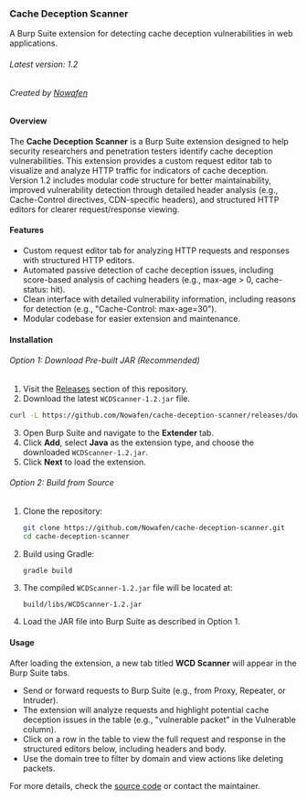 ### Cache Deception Scanner
A Burp Suite extension for detecting cache deception vulnerabilities in web applications.

###### Latest version: 1.2
###### Created by [Nowafen](https://x.com/Nowafen)

#### Overview

The **Cache Deception Scanner** is a Burp Suite extension designed to help security researchers and penetration testers identify cache deception vulnerabilities. This extension provides a custom request editor tab to visualize and analyze HTTP traffic for indicators of cache deception. Version 1.2 includes modular code structure for better maintainability, improved vulnerability detection through detailed header analysis (e.g., Cache-Control directives, CDN-specific headers), and structured HTTP editors for clearer request/response viewing.

#### Features

- Custom request editor tab for analyzing HTTP requests and responses with structured HTTP editors.
- Automated passive detection of cache deception issues, including score-based analysis of caching headers (e.g., max-age > 0, cache-status: hit).
- Clean interface with detailed vulnerability information, including reasons for detection (e.g., "Cache-Control: max-age=30").
- Modular codebase for easier extension and maintenance.

#### Installation

###### Option 1: Download Pre-built JAR (Recommended)

1. Visit the [Releases](https://github.com/Nowafen/cache-deception-scanner/releases) section of this repository.
2. Download the latest `WCDScanner-1.2.jar` file.
```bash
curl -L https://github.com/Nowafen/cache-deception-scanner/releases/download/v1.2/WCDScanner-1.2.jar -o WCDScanner-1.2.jar
```
3. Open Burp Suite and navigate to the **Extender** tab.
4. Click **Add**, select **Java** as the extension type, and choose the downloaded `WCDScanner-1.2.jar`.
5. Click **Next** to load the extension.

###### Option 2: Build from Source

1. Clone the repository:
   ```bash
   git clone https://github.com/Nowafen/cache-deception-scanner.git
   cd cache-deception-scanner
   ```
2. Build using Gradle:
   ```bash
   gradle build
   ```
3. The compiled `WCDScanner-1.2.jar` file will be located at:
   ```
   build/libs/WCDScanner-1.2.jar
   ```
4. Load the JAR file into Burp Suite as described in Option 1.

#### Usage

After loading the extension, a new tab titled **WCD Scanner** will appear in the Burp Suite tabs.

- Send or forward requests to Burp Suite (e.g., from Proxy, Repeater, or Intruder).
- The extension will analyze requests and highlight potential cache deception issues in the table (e.g., "vulnerable packet" in the Vulnerable column).
- Click on a row in the table to view the full request and response in the structured editors below, including headers and body.
- Use the domain tree to filter by domain and view actions like deleting packets.

For more details, check the [source code](https://github.com/Nowafen/cache-deception-scanner) or contact the maintainer.
